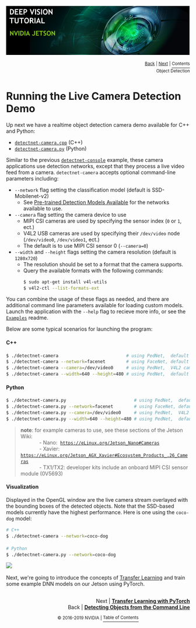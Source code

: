 <img src="https://github.com/dusty-nv/jetson-inference/raw/master/docs/images/deep-vision-header.jpg">
<p align="right"><sup><a href="detectnet-console-2.md">Back</a> | <a href="pytorch-transfer-learning.md">Next</a> | </sup><a href="../README.md#hello-ai-world"><sup>Contents</sup></a>
<br/>
<sup>Object Detection</sup></p>

# Running the Live Camera Detection Demo

Up next we have a realtime object detection camera demo available for C++ and Python:

- [`detectnet-camera.cpp`](../examples/detectnet-camera/detectnet-camera.cpp) (C++) 
- [`detectnet-camera.py`](../python/examples/detectnet-camera.py) (Python) 

Similar to the previous [`detectnet-console`](detectnet-console-2.md) example, these camera applications use detection networks, except that they process a live video feed from a camera.  `detectnet-camera` accepts optional command-line parameters including:

- `--network` flag setting the classification model (default is SSD-Mobilenet-v2)
	- See [Pre-trained Detection Models Available](detectnet-console-2.md#pre-trained-detection-models-available) for the networks available to use.
- `--camera` flag setting the camera device to use
	- MIPI CSI cameras are used by specifying the sensor index (`0` or `1`, ect.)
	- V4L2 USB cameras are used by specifying their `/dev/video` node (`/dev/video0`, `/dev/video1`, ect.)
	- The default is to use MIPI CSI sensor 0 (`--camera=0`)
- `--width` and `--height` flags setting the camera resolution (default is `1280x720`)
	- The resolution should be set to a format that the camera supports.
     - Query the available formats with the following commands:  
          ``` bash
          $ sudo apt-get install v4l-utils
          $ v4l2-ctl --list-formats-ext
          ```

You can combine the usage of these flags as needed, and there are additional command line parameters available for loading custom models.  Launch the application with the `--help` flag to recieve more info, or see the [`Examples`](../README.md#code-examples) readme.

Below are some typical scenarios for launching the program:

#### C++

``` bash
$ ./detectnet-camera                          # using PedNet,  default MIPI CSI camera (1280x720)
$ ./detectnet-camera --network=facenet        # using FaceNet, default MIPI CSI camera (1280x720)
$ ./detectnet-camera --camera=/dev/video0     # using PedNet,  V4L2 camera /dev/video0 (1280x720)
$ ./detectnet-camera --width=640 --height=480 # using PedNet,  default MIPI CSI camera (640x480)
```

#### Python

``` bash
$ ./detectnet-camera.py                          # using PedNet,  default MIPI CSI camera (1280x720)
$ ./detectnet-camera.py --network=facenet        # using FaceNet, default MIPI CSI camera (1280x720)
$ ./detectnet-camera.py --camera=/dev/video0     # using PedNet,  V4L2 camera /dev/video0 (1280x720)
$ ./detectnet-camera.py --width=640 --height=480 # using PedNet,  default MIPI CSI camera (640x480)
```

> **note**:  for example cameras to use, see these sections of the Jetson Wiki: <br/>
> &nbsp;&nbsp;&nbsp;&nbsp;&nbsp;&nbsp;&nbsp;&nbsp;&nbsp;&nbsp;&nbsp;&nbsp;&nbsp;- Nano:&nbsp;&nbsp;[`https://eLinux.org/Jetson_Nano#Cameras`](https://elinux.org/Jetson_Nano#Cameras) <br/>
> &nbsp;&nbsp;&nbsp;&nbsp;&nbsp;&nbsp;&nbsp;&nbsp;&nbsp;&nbsp;&nbsp;&nbsp;&nbsp;- Xavier:  [`https://eLinux.org/Jetson_AGX_Xavier#Ecosystem_Products_.26_Cameras`](https://elinux.org/Jetson_AGX_Xavier#Ecosystem_Products_.26_Cameras) <br/>
> &nbsp;&nbsp;&nbsp;&nbsp;&nbsp;&nbsp;&nbsp;&nbsp;&nbsp;&nbsp;&nbsp;&nbsp;&nbsp;- TX1/TX2:  developer kits include an onboard MIPI CSI sensor module (0V5693)<br/>

#### Visualization

Displayed in the OpenGL window are the live camera stream overlayed with the bounding boxes of the detected objects.  Note that the SSD-based models currently have the highest performance.  Here is one using the `coco-dog` model:

``` bash
# C++
$ ./detectnet-camera --network=coco-dog

# Python
$ ./detectnet-camera.py --network=coco-dog
```

<img src="https://github.com/dusty-nv/jetson-inference/raw/python/docs/images/detectnet_camera_dog.jpg" width="800">

Next, we're going to introduce the concepts of [Transfer Learning](pytorch-transfer-learning.md) and train some example DNN models on our Jetson using PyTorch.

##
<p align="right">Next | <b><a href="pytorch-transfer-learning.md">Transfer Learning with PyTorch</a></b>
<br/>
Back | <b><a href="detectnet-console-2.md">Detecting Objects from the Command Line</a></p>
</b><p align="center"><sup>© 2016-2019 NVIDIA | </sup><a href="../README.md#hello-ai-world"><sup>Table of Contents</sup></a></p>
